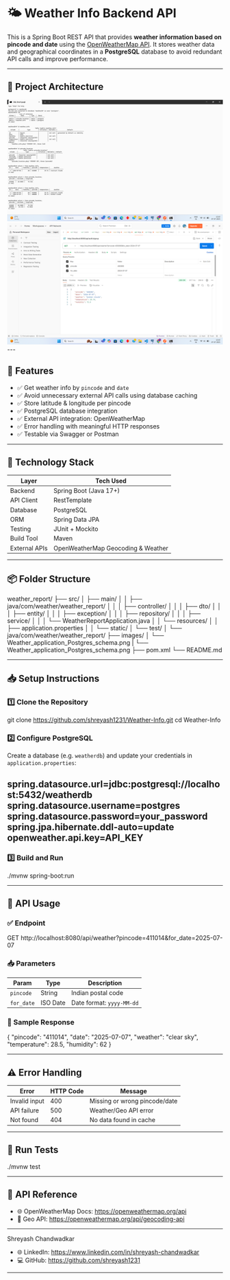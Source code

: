 
# 🌤️ Weather Info Backend API

This is a Spring Boot REST API that provides **weather information based on pincode and date** using the [OpenWeatherMap API](https://openweathermap.org/current). It stores weather data and geographical coordinates in a **PostgreSQL** database to avoid redundant API calls and improve performance.

---

## 📸 Project Architecture

<img src="images/Weather_application_Postgres_schema.png" alt="Architecture Diagram" width="600"/>
<img src="images/weather_application_test_postman.png" alt="Architecture Diagram" width="600"/>
---

## 🚀 Features

- ✅ Get weather info by `pincode` and `date`
- ✅ Avoid unnecessary external API calls using database caching
- ✅ Store latitude & longitude per pincode
- ✅ PostgreSQL database integration
- ✅ External API integration: OpenWeatherMap
- ✅ Error handling with meaningful HTTP responses
- ✅ Testable via Swagger or Postman

---

## 🧱 Technology Stack

| Layer           | Tech Used                         |
|-----------------|-----------------------------------|
| Backend         | Spring Boot (Java 17+)            |
| API Client      | RestTemplate                      |
| Database        | PostgreSQL                        |
| ORM             | Spring Data JPA                   |
| Testing         | JUnit + Mockito                   |
| Build Tool      | Maven                             |
| External APIs   | OpenWeatherMap Geocoding & Weather|

---

## 📦 Folder Structure

weather_report/
├── src/
│   ├── main/
│   │   ├── java/com/weather/weather_report/
│   │   │   ├── controller/
│   │   │   ├── dto/
│   │   │   ├── entity/
│   │   │   ├── exception/
│   │   │   ├── repository/
│   │   │   ├── service/
│   │   │   └── WeatherReportApplication.java
│   │   └── resources/
│   │       ├── application.properties
│   │       └── static/
│   └── test/
│       └── java/com/weather/weather_report/
├── images/
│   └── Weather_application_Postgres_schema.png
|   └── Weather_application_Postgres_schema.png
├── pom.xml
└── README.md

---

## 📥 Setup Instructions

### 1️⃣ Clone the Repository

git clone https://github.com/shreyash1231/Weather-Info.git
cd Weather-Info

### 2️⃣ Configure PostgreSQL

Create a database (e.g. `weatherdb`) and update your credentials in `application.properties`:

spring.datasource.url=jdbc:postgresql://localhost:5432/weatherdb
spring.datasource.username=postgres
spring.datasource.password=your_password
spring.jpa.hibernate.ddl-auto=update
openweather.api.key=API_KEY
---

### 3️⃣  Build and Run

./mvnw spring-boot:run

---

## 🧪 API Usage

### ✅ Endpoint

GET http://localhost:8080/api/weather?pincode=411014&for_date=2025-07-07

### 📥 Parameters

| Param      | Type     | Description                   |
|------------|----------|-------------------------------|
| `pincode`  | String   | Indian postal code            |
| `for_date` | ISO Date | Date format: `yyyy-MM-dd`     |

### 🔁 Sample Response

{
  "pincode": "411014",
  "date": "2025-07-07",
  "weather": "clear sky",
  "temperature": 28.5,
  "humidity": 62
}

---

## ⚠️ Error Handling

| Error         | HTTP Code | Message                       |
|---------------|-----------|-------------------------------|
| Invalid input | 400       | Missing or wrong pincode/date |
| API failure   | 500       | Weather/Geo API error         |
| Not found     | 404       | No data found in cache          |

---

## 🔬 Run Tests

./mvnw test

---

## 🔗 API Reference

- 🌐 OpenWeatherMap Docs: https://openweathermap.org/api
- 📍 Geo API: https://openweathermap.org/api/geocoding-api

---

Shreyash Chandwadkar

- 🌐 LinkedIn: https://www.linkedin.com/in/shreyash-chandwadkar
- 💻 GitHub: https://github.com/shreyash1231

---
